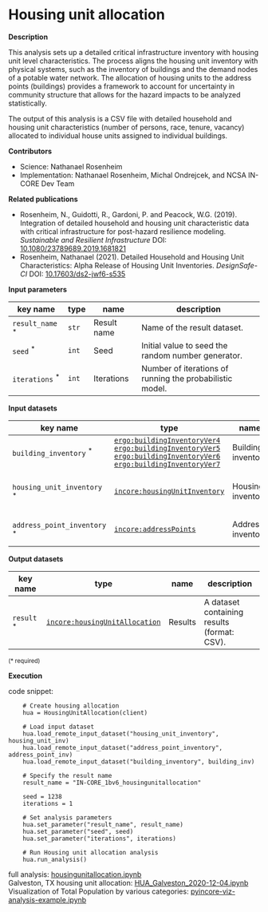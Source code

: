 # Housing unit allocation

**Description**

This analysis sets up a detailed critical infrastructure inventory with housing unit level characteristics.
The process aligns the housing unit inventory with physical systems, such as the inventory of buildings
and the demand nodes of a potable water network. The allocation of housing units to the address points
(buildings) provides a framework to account for uncertainty in community structure that allows
for the hazard impacts to be analyzed statistically.

The output of this analysis is a CSV file with detailed household and housing unit characteristics 
(number of persons, race, tenure, vacancy) allocated to individual house units assigned to individual buildings.

**Contributors**

- Science: Nathanael Rosenheim
- Implementation: Nathanael Rosenheim, Michal Ondrejcek, and NCSA IN-CORE Dev Team

**Related publications**

* Rosenheim, N., Guidotti, R., Gardoni, P. and Peacock, W.G. (2019). Integration of detailed household and housing unit characteristic data with critical infrastructure for post-hazard resilience modeling. *Sustainable and Resilient Infrastructure* DOI: [10.1080/23789689.2019.1681821](http://doi.org/10.1080/23789689.2019.1681821)
* Rosenheim, Nathanael (2021). Detailed Household and Housing Unit Characteristics: Alpha Release of Housing Unit Inventories. *DesignSafe-CI* DOI: [10.17603/ds2-jwf6-s535](https://doi.org/10.17603/ds2-jwf6-s535)

**Input parameters**

key name | type | name | description
--- | --- | --- | ---
`result_name` <sup>*</sup> | `str` | Result name | Name of the result dataset.
`seed` <sup>*</sup> | `int` | Seed | Initial value to seed the random number generator.
`iterations` <sup>*</sup> | `int` | Iterations | Number of iterations of running the probabilistic model.

**Input datasets**

key name | type | name | description
--- | --- | --- | ---
`building_inventory` <sup>*</sup> | [`ergo:buildingInventoryVer4`](https://tools.in-core.org/semantics/api/types/ergo:buildingInventoryVer4)<br>[`ergo:buildingInventoryVer5`](https://tools.in-core.org/semantics/api/types/ergo:buildingInventoryVer5)<br>[`ergo:buildingInventoryVer6`](https://tools.in-core.org/semantics/api/types/ergo:buildingInventoryVer6)<br>[`ergo:buildingInventoryVer7`](https://tools.in-core.org/semantics/api/types/ergo:buildingInventoryVer7) | Building inventory | A building inventory dataset.
`housing_unit_inventory` <sup>*</sup> | [`incore:housingUnitInventory`](https://tools.in-core.org/semantics/api/types/incore:housingUnitInventory) | Housing inventory | A housing unit inventory dataset.
`address_point_inventory` <sup>*</sup> | [`incore:addressPoints`](https://tools.in-core.org/semantics/api/types/incore:addressPoints) | Address inventory | An address locations dataset.

**Output datasets**

key name | type | name | description
--- | --- | --- | ---
`result` <sup>*</sup> | [`incore:housingUnitAllocation`](https://tools.in-core.org/semantics/api/types/incore:housingUnitAllocation) | Results | A dataset containing results <br>(format: CSV).

<small>(* required)</small>

**Execution**

code snippet:

```
    # Create housing allocation
    hua = HousingUnitAllocation(client)

    # Load input dataset
    hua.load_remote_input_dataset("housing_unit_inventory", housing_unit_inv)
    hua.load_remote_input_dataset("address_point_inventory", address_point_inv)
    hua.load_remote_input_dataset("building_inventory", building_inv)

    # Specify the result name
    result_name = "IN-CORE_1bv6_housingunitallocation"

    seed = 1238
    iterations = 1

    # Set analysis parameters
    hua.set_parameter("result_name", result_name)
    hua.set_parameter("seed", seed)
    hua.set_parameter("iterations", iterations)

    # Run Housing unit allocation analysis
    hua.run_analysis()
```

full analysis: [housingunitallocation.ipynb](https://github.com/IN-CORE/incore-docs/blob/main/notebooks/housingunitallocation.ipynb) <br />
Galveston, TX housing unit allocation: [HUA_Galveston_2020-12-04.ipynb](https://github.com/IN-CORE/incore-docs/blob/main/notebooks/HUA_Galveston_2020-12-04.ipynb) <br />
Visualization of Total Population by various categories: [pyincore-viz-analysis-example.ipynb](https://github.com/IN-CORE/incore-docs/blob/main/notebooks/pyincore-viz-analysis-example.ipynb)